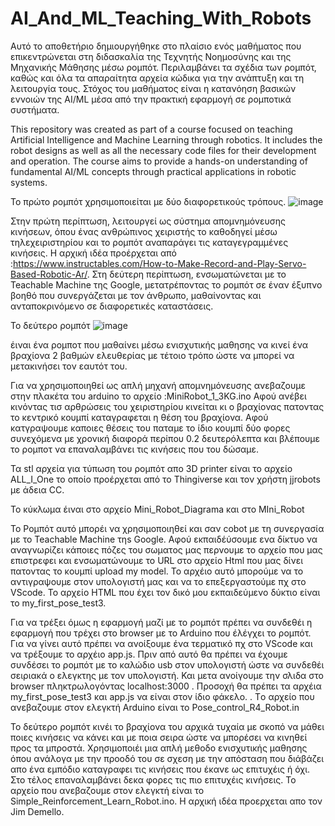 # AI_And_ML_Teaching_With_Robots
Αυτό το αποθετήριο δημιουργήθηκε στο πλαίσιο ενός μαθήματος που επικεντρώνεται στη διδασκαλία της Τεχνητής Νοημοσύνης και της Μηχανικής Μάθησης μέσω ρομπότ. Περιλαμβάνει τα σχέδια των ρομπότ, καθώς και όλα τα απαραίτητα αρχεία κώδικα για την ανάπτυξη και τη λειτουργία τους. Στόχος του μαθήματος είναι η κατανόηση βασικών εννοιών της AI/ML μέσα από την πρακτική εφαρμογή σε ρομποτικά συστήματα.

This repository was created as part of a course focused on teaching Artificial Intelligence and Machine Learning through robotics. It includes the robot designs as well as all the necessary code files for their development and operation. The course aims to provide a hands-on understanding of fundamental AI/ML concepts through practical applications in robotic systems.

Το πρώτο ρομπότ χρησιμοποιείται με δύο διαφορετικούς τρόπους. ![image](https://github.com/user-attachments/assets/9bf80c67-d357-4acc-a4a2-cf1b6cdcbacd)

Στην πρώτη περίπτωση, λειτουργεί ως σύστημα απομνημόνευσης κινήσεων, όπου ένας ανθρώπινος χειριστής το καθοδηγεί μέσω τηλεχειριστηρίου και το ρομπότ αναπαράγει τις καταγεγραμμένες κινήσεις. Η αρχική ιδέα προέρχεται από :https://www.instructables.com/How-to-Make-Record-and-Play-Servo-Based-Robotic-Ar/.  Στη δεύτερη περίπτωση, ενσωματώνεται με το Teachable Machine της Google, μετατρέποντας το ρομπότ σε έναν έξυπνο βοηθό που συνεργάζεται με τον άνθρωπο, μαθαίνοντας και ανταποκρινόμενο σε διαφορετικές καταστάσεις.

Το δεύτερο ρομπότ ![image](https://github.com/user-attachments/assets/2fc73cfb-4c74-4fd4-ae43-87a6838ba333)

έιναι ένα ρομποτ που μαθαίνει μέσω ενισχυτικής μαθησης να κινεί ένα βραχίονα 2 βαθμών ελευθερίας με τέτοιο τρόπο ώστε να μπορεί να μετακινήσει τον εαυτότ του. 

Για να χρησιμοποιηθεί ως απλή μηχανή απομνημόνευσης ανεβαζουμε στην πλακέτα του arduino το αρχείο :MiniRobot_1_3KG.ino
Αφού ανέβει κινόντας τισ αρθρώσεις του χειριστηρίου κινείται κι ο βραχίονας πατοντας το κεντρικό κουμπί καταγραφεται η θέση του βραχίονα. Αφού κατγραψουμε καποιες θέσεις του παταμε το ίδιο κουμπί δύο φορες συνεχόμενα με χρονική διαφορά περίπου 0.2 δευτερόλεπτα και βλέπουμε το ρομποτ να επαναλαμβάνει τις κινήσεις που του δώσαμε.

Τα stl αρχεία για τύπωση του ρομπότ απο 3D printer  είναι το αρχείο ALL_I_One  το οποίο προέρχεται από το Thingiverse και τον χρήστη  jjrobots με άδεια CC. 

Το κύκλωμα έιναι στο αρχείο Mini_Robot_Diagrama και στο MIni_Robot 

Το Ρομπότ αυτό μπορέι να χρησιμοποιηθεί και σαν cobot  με τη συνεργασία με το Teachable Machine τηs Google. Αφού εκπαιδέύσουμε ενα δίκτυο να αναγνωρίζει κάποιες πόζες του σωματος μας περνουμε το αρχείο που μας επιστρεφει και ενσωματώνουμε το URL  στο αρχείο Html που μας δίνει πατοντας το κουμπί upload my model. Το αρχέιο αυτό μπορούμε να το αντιγραψουμε στον υπολογιστή μας και να το επεξεργαστούμε πχ στο VScode. Το αρχείο HTML που έχει τον δικό μου εκπαιδεύμενο δύκτιο είναι το  my_first_pose_test3. 

Για να τρέξει όμως η εφαρμογή μαζί με το ρομπότ πρέπει να συνδεθέι η εφαρμογή που τρέχει στο browser με το Arduino που έλέγχει το ρομπότ. Για να γίνει αυτό πρέπει να ανοίξουμε ένα τερματικό πχ στο VScode  και να τρέξουμε το αρχέιο app.js. Πριν από αυτό θα πρέπει να έχουμε συνδέσει το ρομπότ με το καλώδιο usb στον υπολογιστή ώστε να συνδεθέι σειριακά ο ελεγκτης με τον υπολογιστή. Και μετα ανοίγουμε την σλιδα στο browser πληκτρωλογόντας localhost:3000 . Προσοχή θα πρέπει τα αρχέια my_first_pose_test3 και app.js να είναι στον ίδιο φάκελο.
. Tο αρχείο που ανεβαζουμε στον ελεγκτή Arduino είναι το Pose_control_R4_Robot.in

Το δεύτερο ρομπότ κινέι το βραχίονα του αρχικά τυχαία με σκοπό να μάθει ποιες κινήσεις να κάνει και με ποια σειρα ώστε να μπορέσει να κινηθεί προς τα μπροστά. Χρησιμοποιέι μια απλή μεθοδο ενισχυτικής μαθησης όπου ανάλογα με την προοδό του σε σχεση με την απόσταση που διάβάζει απο ένα εμπόδιο καταγραφει τις κινήσεις που έκανε ως επιτυχέις ή όχι. Στο τέλος επαναλαμβάνει δεκα φορες τις πιο επιτυχέις κινήσεις. Το αρχείο που ανεβαζουμε στον ελεγκτή είναι το Simple_Reinforcement_Learn_Robot.ino. Η αρχική ιδέα προερχεται απο τον Jim Demello.
